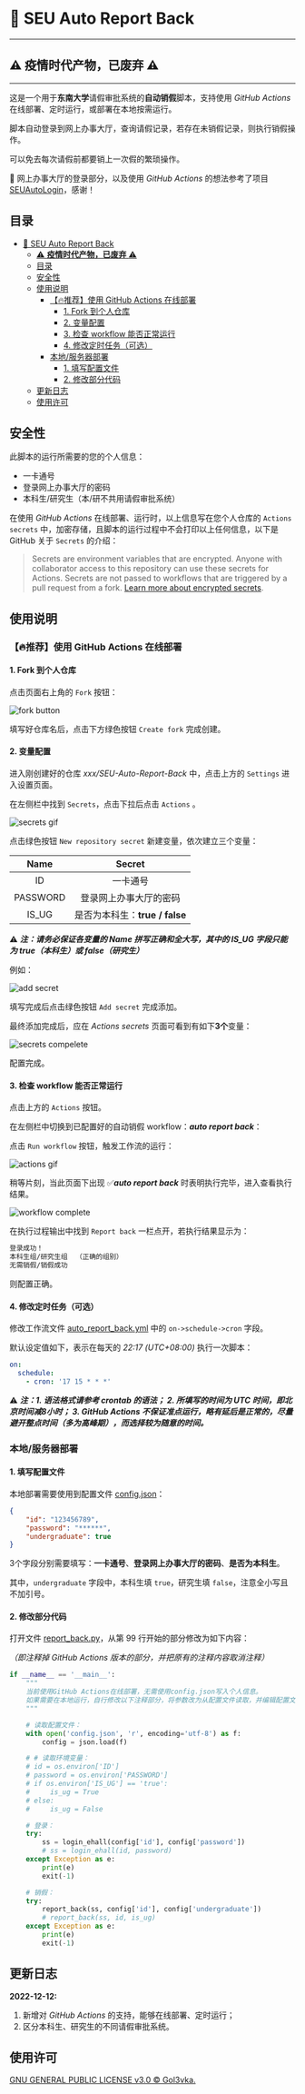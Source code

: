 # :memo: SEU Auto Report Back

---

## :warning: **疫情时代产物，已废弃** :warning:

---

这是一个用于**东南大学**请假审批系统的**自动销假**脚本，支持使用 *GitHub Actions* 在线部署、定时运行，或部署在本地按需运行。

脚本自动登录到网上办事大厅，查询请假记录，若存在未销假记录，则执行销假操作。

可以免去每次请假前都要销上一次假的繁琐操作。

:link: 网上办事大厅的登录部分，以及使用 *GitHub Actions* 的想法参考了项目 [SEUAutoLogin](https://github.com/luzy99/SEUAutoLogin)，感谢！

## 目录

- [:memo: SEU Auto Report Back](#memo-seu-auto-report-back)
  - [:warning: **疫情时代产物，已废弃** :warning:](#warning-疫情时代产物已废弃-warning)
  - [目录](#目录)
  - [安全性](#安全性)
  - [使用说明](#使用说明)
    - [【:fire:推荐】使用 GitHub Actions 在线部署](#fire推荐使用-github-actions-在线部署)
      - [1. Fork 到个人仓库](#1-fork-到个人仓库)
      - [2. 变量配置](#2-变量配置)
      - [3. 检查 workflow 能否正常运行](#3-检查-workflow-能否正常运行)
      - [4. 修改定时任务（可选）](#4-修改定时任务可选)
    - [本地/服务器部署](#本地服务器部署)
      - [1. 填写配置文件](#1-填写配置文件)
      - [2. 修改部分代码](#2-修改部分代码)
  - [更新日志](#更新日志)
  - [使用许可](#使用许可)

## 安全性

此脚本的运行所需要的您的个人信息：

- 一卡通号
- 登录网上办事大厅的密码
- 本科生/研究生（本/研不共用请假审批系统）

在使用 *GitHub Actions* 在线部署、运行时，以上信息写在您个人仓库的 ```Actions secrets``` 中，加密存储，且脚本的运行过程中不会打印以上任何信息，以下是 GitHub 关于 ```Secrets``` 的介绍：

> Secrets are environment variables that are encrypted. Anyone with collaborator access to this repository can use these secrets for Actions.
> Secrets are not passed to workflows that are triggered by a pull request from a fork. [Learn more about encrypted secrets](https://docs.github.com/actions/automating-your-workflow-with-github-actions/creating-and-using-encrypted-secrets).

## 使用说明

### 【:fire:推荐】使用 GitHub Actions 在线部署

#### 1. Fork 到个人仓库

点击页面右上角的 ```Fork``` 按钮：

![fork button](./README.assets/fork_button.png)

填写好仓库名后，点击下方绿色按钮 ```Create fork``` 完成创建。

#### 2. 变量配置

进入刚创建好的仓库 *xxx/SEU-Auto-Report-Back* 中，点击上方的 ```Settings``` 进入设置页面。

在左侧栏中找到 ```Secrets```，点击下拉后点击 ```Actions``` 。

![secrets gif](./README.assets/secrets.gif)

点击绿色按钮 ```New repository secret``` 新建变量，依次建立三个变量：

| Name | Secret |
| :-: | :-: |
| ID | 一卡通号 |
| PASSWORD | 登录网上办事大厅的密码 |
| IS_UG | 是否为本科生：**true / false** |

:warning: ***注：请务必保证各变量的 Name 拼写正确和全大写，其中的 IS_UG 字段只能为 true（本科生）或 false（研究生）***

例如：

![add secret](./README.assets/add_secret.png)

填写完成后点击绿色按钮 ```Add secret``` 完成添加。

最终添加完成后，应在 *Actions secrets* 页面可看到有如下**3个**变量：

![secrets compelete](./README.assets/secrets_complete.png)

配置完成。

#### 3. 检查 workflow 能否正常运行

点击上方的 ```Actions``` 按钮。

在左侧栏中切换到已配置好的自动销假 workflow：***auto report back***：

点击 ```Run workflow``` 按钮，触发工作流的运行：

![actions gif](./README.assets/actions.gif)

稍等片刻，当此页面下出现 :white_check_mark:***auto report back*** 时表明执行完毕，进入查看执行结果。

![workflow complete](./README.assets/workflow_complete.gif)

在执行过程输出中找到 ```Report back``` 一栏点开，若执行结果显示为：

```bash
登录成功！
本科生组/研究生组  （正确的组别）
无需销假/销假成功
```

则配置正确。

#### 4. 修改定时任务（可选）

修改工作流文件 [auto_report_back.yml](./.github/workflows/auto_report_back.yml) 中的 ```on->schedule->cron``` 字段。

默认设定值如下，表示在每天的 *22:17 (UTC+08:00)* 执行一次脚本：

```yaml
on:
  schedule:
    - cron: '17 15 * * *'
```

:warning: ***注：1. 语法格式请参考 crontab 的语法； 2. 所填写的时间为 UTC 时间，即北京时间减8小时； 3. GitHub Actions 不保证准点运行，略有延后是正常的，尽量避开整点时间（多为高峰期），而选择较为随意的时间。***

### 本地/服务器部署

#### 1. 填写配置文件

本地部署需要使用到配置文件 [config.json](./config.json)：

```json
{
    "id": "123456789",
    "password": "******",
    "undergraduate": true
}
```

3个字段分别需要填写：**一卡通号**、**登录网上办事大厅的密码**、**是否为本科生**。

其中，```undergraduate``` 字段中，本科生填 ```true```，研究生填 ```false```，注意全小写且不加引号。

#### 2. 修改部分代码

打开文件 [report_back.py](./report_back.py)，从第 99 行开始的部分修改为如下内容：

*（即注释掉 GitHub Actions 版本的部分，并把原有的注释内容取消注释）*

```python
if __name__ == '__main__':
    """
    当前使用GitHub Actions在线部署，无需使用config.json写入个人信息。
    如果需要在本地运行，自行修改以下注释部分，将参数改为从配置文件读取，并编辑配置文件。
    """

    # 读取配置文件：
    with open('config.json', 'r', encoding='utf-8') as f:
        config = json.load(f)

    # # 读取环境变量：
    # id = os.environ['ID']
    # password = os.environ['PASSWORD']
    # if os.environ['IS_UG'] == 'true':
    #     is_ug = True
    # else:
    #     is_ug = False

    # 登录：
    try:
        ss = login_ehall(config['id'], config['password'])
        # ss = login_ehall(id, password)
    except Exception as e:
        print(e)
        exit(-1)

    # 销假：
    try:
        report_back(ss, config['id'], config['undergraduate'])
        # report_back(ss, id, is_ug)
    except Exception as e:
        print(e)
        exit(-1)
```

## 更新日志

**2022-12-12:**

1. 新增对 *GitHub Actions* 的支持，能够在线部署、定时运行；
2. 区分本科生、研究生的不同请假审批系统。

## 使用许可

[GNU GENERAL PUBLIC LICENSE v3.0 © Gol3vka.](./LICENSE)
